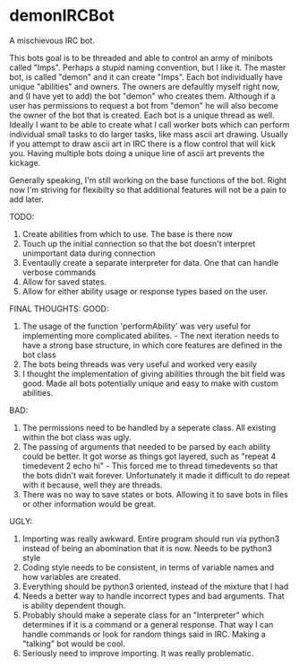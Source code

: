 # demonIRCBot
A mischievous IRC bot.

This bots goal is to be threaded and able to control an army of minibots called "Imps". Perhaps a stupid naming convention, but I like it.
The master bot, is called "demon" and it can create "Imps". Each bot individually have unique "abilities" and owners.
The owners are defaultly myself right now, and (I have yet to add) the bot "demon" who creates them. Although if a user has permissions
to request a bot from "demon" he will also become the owner of the bot that is created. Each bot is a unique thread as well.
Ideally I want to be able to create what I call worker bots which can perform individual small tasks to do larger tasks, like
mass ascii art drawing. Usually if you attempt to draw ascii art in IRC there is a flow control that will kick you. Having
multiple bots doing a unique line of ascii art prevents the kickage.

Generally speaking, I'm still working on the base functions of the bot. Right now I'm striving for flexibilty so that additional
features will not be a pain to add later.

TODO:
  1. Create abilities from which to use. The base is there now
  2. Touch up the initial connection so that the bot doesn't interpret unimportant data during connection
  3. Eventaully create a separate interpreter for data. One that can handle verbose commands
  4. Allow for saved states.
  5. Allow for either ability usage or response types based on the user.

FINAL THOUGHTS:
GOOD:
  1. The usage of the function 'performAbility' was very useful for implementing more complicated abilites.
    - The next iteration needs to have a strong base structure, in which core features are defined in the bot class
  2. The bots being threads was very useful and worked very easily
  3. I thought the implementation of giving abilities through the bit field was good. Made all bots potentially unique and easy to make
        with custom abilities.

BAD:
  1. The permissions need to be handled by a seperate class. All existing within the bot class was ugly.
  2. The passing of arguments that needed to be parsed by each ability could be better. It got worse as things got layered, such as "repeat 4 timedevent 2 echo hi"
    - This forced me to thread timedevents so that the bots didn't wait forever. Unfortunately it made it difficult to do repeat with it because, well they are threads.
  3. There was no way to save states or bots. Allowing it to save bots in files or other information would be great.

UGLY:
  1. Importing was really awkward. Entire program should run via python3 instead of being an abomination that it is now. Needs to be python3 style
  2. Coding style needs to be consistent, in terms of variable names and how variables are created.
  3. Everything should be python3 oriented, instead of the mixture that I had
  4. Needs a better way to handle incorrect types and bad arguments. That is ability dependent though.
  5. Probably should make a seperate class for an "Interpreter" which determines if it is a command or a general response. That way I can handle commands or
        look for random things said in IRC. Making a "talking" bot would be cool.
  6. Seriously need to improve importing. It was really problematic.

